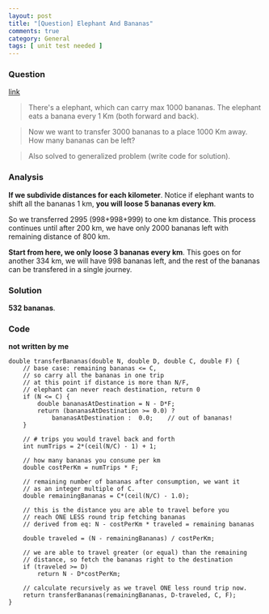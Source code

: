```yaml
---
layout: post
title: "[Question] Elephant And Bananas"
comments: true
category: General
tags: [ unit test needed ]
---
```


### Question 

[link](http://tech-queries.blogspot.sg/2011/04/elephant-and-banana.html)

> There's a elephant, which can carry max 1000 bananas. The elephant eats a banana every 1 Km (both forward and back).

> Now we want to transfer 3000 bananas to a place 1000 Km away. How many bananas can be left? 

> Also solved to generalized problem (write code for solution).

### Analysis

__If we subdivide distances for each kilometer__. Notice if elephant wants to shift all the bananas 1 km, __you will loose 5 bananas every km__. 

So we transferred 2995 (998+998+999) to one km distance. This process continues until after 200 km, we have only 2000 bananas left with remaining distance of 800 km. 

__Start from here, we only loose 3 bananas every km__. This goes on for another 334 km, we will have 998 bananas left, and the rest of the bananas can be transfered in a single journey. 

### Solution

__532 bananas__. 

### Code

__not written by me__

    double transferBananas(double N, double D, double C, double F) {  
        // base case: remaining bananas <= C,  
        // so carry all the bananas in one trip  
        // at this point if distance is more than N/F,  
        // elephant can never reach destination, return 0  
        if (N <= C) {
            double bananasAtDestination = N - D*F;  
            return (bananasAtDestination >= 0.0) ?  
                bananasAtDestination :  0.0;    // out of bananas!  
        }  

        // # trips you would travel back and forth  
        int numTrips = 2*(ceil(N/C) - 1) + 1;  

        // how many bananas you consume per km  
        double costPerKm = numTrips * F;  

        // remaining number of bananas after consumption, we want it  
        // as an integer multiple of C.  
        double remainingBananas = C*(ceil(N/C) - 1.0);  

        // this is the distance you are able to travel before you  
        // reach ONE LESS round trip fetching bananas  
        // derived from eq: N - costPerKm * traveled = remaining bananas  

        double traveled = (N - remainingBananas) / costPerKm;  

        // we are able to travel greater (or equal) than the remaining  
        // distance, so fetch the bananas right to the destination  
        if (traveled >= D)
            return N - D*costPerKm;  

        // calculate recursively as we travel ONE less round trip now.  
        return transferBananas(remainingBananas, D-traveled, C, F);  
    }
